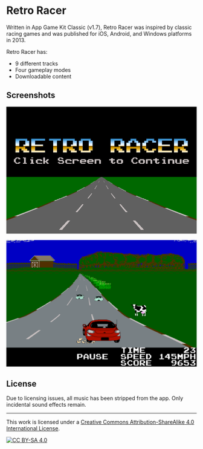 # Retro Racer

Written in App Game Kit Classic (v1.7), Retro Racer was inspired by classic racing games and was published for iOS, Android, and Windows platforms in 2013.

Retro Racer has:

* 9 different tracks
* Four gameplay modes
* Downloadable content

## Screenshots

![Retro Racer title screen](docs/.media/title.png)

![Retro Racer gameplay - Route 53 (green grass, cows, corn, and a red sedan racing down a highway)](docs/.media/gameplay.png) 

## License

Due to licensing issues, all music has been stripped from the app. Only incidental sound effects remain.

---

This work is licensed under a
[Creative Commons Attribution-ShareAlike 4.0 International License][cc-by-sa].

[![CC BY-SA 4.0][cc-by-sa-image]][cc-by-sa]

[cc-by-sa]: http://creativecommons.org/licenses/by-sa/4.0/
[cc-by-sa-image]: https://licensebuttons.net/l/by-sa/4.0/88x31.png
[cc-by-sa-shield]: https://img.shields.io/badge/License-CC%20BY--SA%204.0-lightgrey.svg